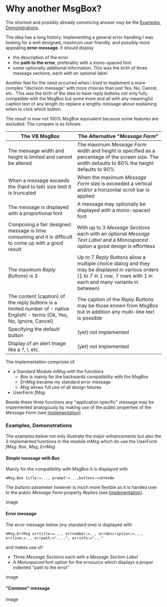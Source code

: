 # Why another MsgBox?

The shortest and possibly already convincing answer may be the [Examples,  Demonstrations](#examples-demonstrations).

The idea has a long history. Implementing a general error handling I was looking for a well designed, maximum user friendly, and possibly more appealing **error message**. It should display
- the description of the error
-  the **path to the error**, preferably with a mono-spaced font
- some optionally additional information.
This was the birth of three message sections, each with an optional label.

Another feel for the need occurred when I tried to implement a more complex "decision message" with more choices than just Yes, No, Cancel, etc.. 
This was the birth of the idea to have reply buttons not only fully compatible with the MsgBox but some more and all with any meaningful caption text of any length (to replace a lengthy message above explaining when to click which button.

The result is now not 100% MsgBox equivalent because some features are excluded. The compare is as follows:

| The VB MsgBox | The Alternative "_Message Form_" |
| ------ | ---- |
| The message width and height is limited and cannot be altered | The maximum _Message Form_ width and height is specified as a percentage of the screen size. The width defaults to 80% the height defaults to  90% |
| When a message exceeds the (hard to tell) size limit it is truncated | When the maximum _Message Form_ size is exceeded a vertical and/or a horizontal scroll bar is applied
| The message is displayed with a proportional font | A message may optionally be displayed with a mono-spaced font |
| Composing a fair designed message is time consuming and it is difficult to come up with a good result | With up to 3 _Message Sections_ each with an optional _Message Text Label_ and a _Monospaced_ option a good design is effortless |
| The maximum _Reply Buttons_) is 3 | Up to 7 _Reply Buttons_ allow a multiple choice dialog and they may be displayed in various orders (1 to 7 in 1 row, 7 rows with 1 in each  and many variants in between) |
| The content (caption) of the reply buttons is a limited number of - native English! - terms (Ok, Yes, No, Ignore, Cancel) | The caption of the _Reply Buttons_ may be those known from MsgBox but in addition any multi-line text is possible |
| Specifying the default button | (yet) not implemented |
| Display of an alert image like a ?, !, etc. | (yet) not implemented |

The implementation comprises of:
- a Standard Module _mMsg_ with the functions
  - _Box_ is mainly for the backwards compatibility with the _MsgBox_
  - _ErrMsg_ became my standard error message
  - _Msg_ allows full use of all design fetures
- UserForm _fMsg_

Beside these three functions any "application specific" message may be implemented analogously by making use of the public properties of the _Message Form_ (see [Implementation](#Implementation.md))

### Examples, Demonstrations
The examples below not only illustrate the major enhancements but also the 3 implemented functions in the module _mMsg_ which do use the UserForm _fMsg_: _Box_, _Msg_, _ErrMsg_

#### Simple message with  _Box_
Mainly for the compatibility with MsgBox it is displayed with
```
mMsg.Box title:=..., prompt:=...,buttons:=vbYesNo
```
The _buttons_ parameter however is much more flexible as it is handed over to the public _Message Form_ property _Replies_ (see [Implementation](#implementation.md)).

image

#### Error message

The error message below (my standard one) is displayed with

```vbscript
mMsg.ErrMsg errtitle:=..., errnumber:=.., errdescription:=..., errline:=.., errpath:="....", errinfo:="..."
```
and makes use of:
* Three _Message Sections_ each with a _Message Section Label_ 
* A _Monospaced_ font option for the _errsource_ which displays a proper indented "path to the error"

image

#### "Common" message

image